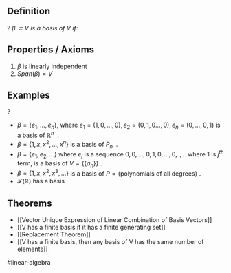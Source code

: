 ## Definition
?
*$\beta \subset V$ is a basis of V if:*
## Properties / Axioms
1. $\beta$ is linearly independent
2. $Span(\beta)=V$
<!--SR:!2025-06-13,4,270-->

## Examples
?
- $\beta = \{ e_{1},\dots,e_{n} \}$, where $e_{1}=(1,0,\dots,0),e_{2}=(0,1,0\dots,0),e_{n}=(0,\dots,0,1)$ is a basis of $\mathbb{R}^n$
‎ .
- $\beta = \{ 1,x,x^2 ,\dots,x^n\}$ is a basis of $P_{n}$
‎ .
- $\beta =\{ e_{1},e_{2},\dots \}$ where $e_{j}$ is a sequence $0,0,\dots,0,1,0,\dots,0,.,..$ where 1 is $j^{th}$ term, is a basis of $V=\{ \{ a_{n} \} \}$
.
- $\beta=\{ 1,x,x^2,x^3,\dots \}$ is a basis of $P = \{ \text{polynomials of all degrees} \}$
.
- $\mathcal{F}(\mathbb{R})$ has a basis

## Theorems
- [[Vector Unique Expression of Linear Combination of Basis Vectors]]
- [[V has a finite basis if it has a finite generating set]]
- [[Replacement Theorem]]
- [[V has a finite basis, then any basis of V has the same number of elements]]

#linear-algebra